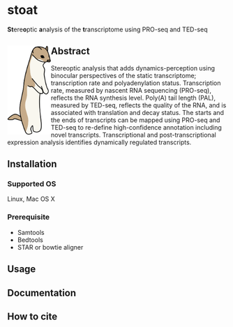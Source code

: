 # stoat
**St**ere**o**ptic **a**nalysis of the **t**ranscriptome using PRO-seq and TED-seq

## Abstract <img src="stoat.png" alt="drawing" width="100" align="left"/>
Stereoptic analysis that adds dynamics-perception using binocular perspectives of the static transcriptome; transcription rate and polyadenylation status. Transcription rate, measured by nascent RNA sequencing (PRO-seq), reflects the RNA synthesis level. Poly(A) tail length (PAL), measured by TED-seq, reflects the quality of the RNA, and is associated with translation and decay status. The starts and the ends of transcripts can be mapped using PRO-seq and TED-seq to re-define high-confidence annotation including novel transcripts. Transcriptional and post-transcriptional expression analysis identifies dynamically regulated transcripts.

## Installation

### Supported OS
Linux, Mac OS X

### Prerequisite
* Samtools
* Bedtools
* STAR or bowtie aligner

## Usage

## Documentation

## How to cite
